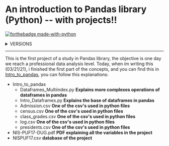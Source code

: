# An introduction to Pandas library (Python) -- with projects!! 

[![forthebadge made-with-python](http://ForTheBadge.com/images/badges/made-with-python.svg)](https://www.python.org/)

<details><summary>VERSIONS</summary>
<p>

```python
import pandas as pd
print(pd.__version__) #To see what is your version in Python
```
#### PYTHON : 3.9.2
#### PANDAS : 1.2.1
</p>
</details>

<hr>

This is the first project of a study in Pandas library, the objective is one day we reach a professional data analysis level. Today, when im writing this (03/21/21), i finished the first part of the concepts, and you can find this in [Intro_to_pandas](https://github.com/greatti/Imunization/tree/main/Concepts), you can follow this explanations: 


+ Intro_to_pandas
  - Dataframes_Multiindex.py **Explains more complexes operations of dataframes in pandas**
  - Intro_Dataframes.py **Explains the base of dataframes in pandas**
  - Admission.csv **One of the csv's used in python files**
  - census.csv **One of the csv's used in python files**
  - class_grades.csv **One of the csv's used in python files**
  - log.csv **One of the csv's used in python files**
  - presidents.csv **One of the csv's used in python files**
+ NIS-PUF17-DUG.pdf **PDF explaining all the variables in the project**
+ NISPUF17.csv **database of the project**


